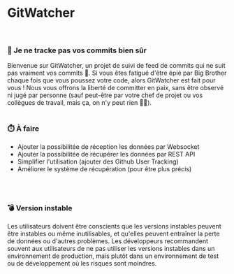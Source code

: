 # GitWatcher 
<br>

### 👀    Je ne tracke pas vos commits bien sûr 

Bienvenue sur GitWatcher, un projet de suivi de feed de commits qui ne suit pas vraiment vos commits 👀. Si vous êtes fatigué d'être épié par Big Brother chaque fois que vous poussez votre code, alors GitWatcher est fait pour vous ! Nous vous offrons la liberté de committer en paix, sans être observé ni jugé par personne (sauf peut-être par votre chef de projet ou vos collègues de travail, mais ça, on n'y peut rien 🤷‍♀️).
<br><br>

### ⏱️    À faire
- Ajouter la possibilitée de réception les données par Websocket
- Ajouter la possibilitée de récupérer les données par REST API
- Simplifier l'utilisation (ajouter des Github User Tracking)
- Améliorer le système de récupération (pour être plus précis)

<br><br>
### 💣    Version instable
Les utilisateurs doivent être conscients que les versions instables peuvent être instables ou même inutilisables, et qu'elles peuvent entraîner la perte de données ou d'autres problèmes. Les développeurs recommandent souvent aux utilisateurs de ne pas utiliser les versions instables dans un environnement de production, mais plutôt dans un environnement de test ou de développement où les risques sont moindres.
